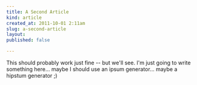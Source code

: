 ```yaml
---
title: A Second Article
kind: article
created_at: 2011-10-01 2:11am
slug: a-second-article
layout: 
published: false

---
```


This should probably work just fine -- but we'll see. I'm just going to write something here... maybe I should use an ipsum generator... maybe a hipstum generator ;)
